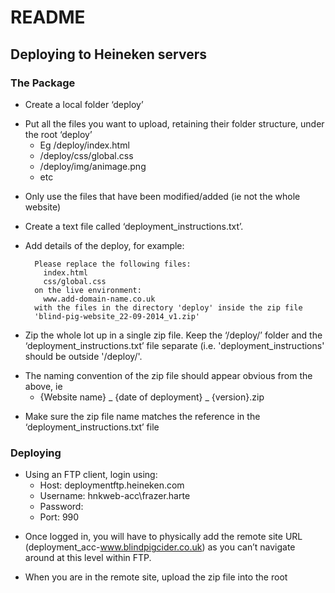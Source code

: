 # README #

## Deploying to Heineken servers ##

### The Package ###
* Create a local folder ‘deploy’
+ Put all the files you want to upload, retaining their folder structure, under the root ‘deploy’
    * Eg /deploy/index.html 
    * /deploy/css/global.css
    * /deploy/img/animage.png
    * etc
- Only use the files that have been modified/added (ie not the whole website)
* Create a text file called ‘deployment_instructions.txt’. 
* Add details of the deploy, for example:

        Please replace the following files: 
	      index.html
	      css/global.css
        on the live environment: 
          www.add-domain-name.co.uk 
        with the files in the directory 'deploy' inside the zip file 
        'blind-pig-website_22-09-2014_v1.zip'

* Zip the whole lot up in a single zip file. Keep the ‘/deploy/’ folder and the ‘deployment_instructions.txt’ file separate (i.e. 'deployment_instructions' should be outside '/deploy/'.
+ The naming convention of the zip file should appear obvious from the above, ie              
    * {Website name} _ {date of deployment} _ {version}.zip
- Make sure the zip file name matches the reference in the ‘deployment_instructions.txt’ file

### Deploying ###
+ Using an FTP client, login using:
    * Host: deploymentftp.heineken.com
    * Username: hnkweb-acc\frazer.harte
    * Password: 
    * Port: 990
- Once logged in, you will have to physically add the remote site URL (deployment_acc-www.blindpigcider.co.uk) as you can’t navigate around at this level within FTP. 
* When you are in the remote site, upload the zip file into the root